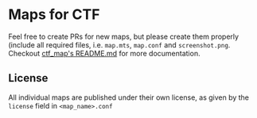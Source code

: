 # Maps for CTF

Feel free to create PRs for new maps, but please create them properly (include all required files, i.e. `map.mts`, `map.conf` and `screenshot.png`. Checkout [ctf_map's README.md](https://github.com/MT-CTF/capturetheflag/tree/master/mods/ctf/ctf_map/map_maker#ctf-map---map-maker) for more documentation.

## License
All individual maps are published under their own license, as given by the `license` field in `<map_name>.conf`
